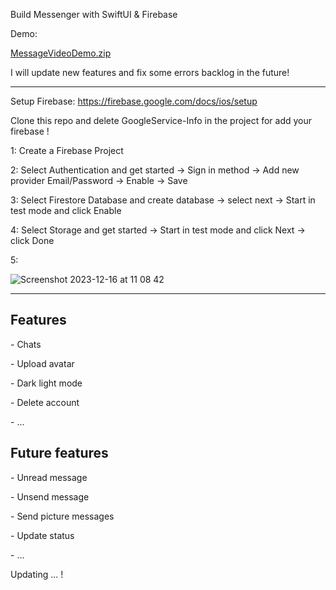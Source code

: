 Build Messenger with SwiftUI & Firebase

Demo:

[MessageVideoDemo.zip](https://github.com/xqsadness/Messenger-SwiftUI/files/13691245/MessageVideoDemo.zip)

I will update new features and fix some errors backlog in the future!

--------------------------------------------------------------------------------------------------------------------------------------------

Setup Firebase: https://firebase.google.com/docs/ios/setup

Clone this repo and delete GoogleService-Info in the project for add your firebase !

<p> 1: Create a Firebase Project </p>
<p> 2: Select Authentication and get started -> Sign in method -> Add new provider Email/Password -> Enable -> Save </p>
<p> 3: Select Firestore Database and create database -> select next -> Start in test mode and click Enable </p>
<p> 4: Select Storage and get started -> Start in test mode and click Next -> click Done </p>
5:

![Screenshot 2023-12-16 at 11 08 42](https://github.com/xqsadness/Messenger-SwiftUI/assets/81242756/f7bf20cd-13c7-49da-8ec2-4c4734e29634)

--------------------------------------------------------------------------------------------------------------------------------------------
<h2> Features </h2>
<p> - Chats </p>
<p> - Upload avatar </p>
<p> - Dark light mode </p>
<p> - Delete account </p>
<p> - ... </p>
<h2> Future  features </h2>
<p> - Unread message </p>
<p> - Unsend message </p>
<p> - Send picture messages </p>
<p> - Update status </p>
<p> - ... </p>

Updating ... !
